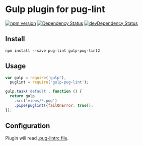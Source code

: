 # Gulp plugin for pug-lint

[![npm version](https://badge.fury.io/js/gulp-pug-lint2.svg)](http://badge.fury.io/js/gulp-pug-lint2)
[![Dependency Status](https://david-dm.org/jwalton/gulp-pug-lint2.svg)](https://david-dm.org/jwalton/gulp-pug-lint2)
[![devDependency Status](https://david-dm.org/jwalton/gulp-pug-lint2/dev-status.svg)](https://david-dm.org/jwalton/gulp-pug-lint2#info=devDependencies)

## Install

```
npm install --save pug-lint gulp-pug-lint2
```

## Usage

```javascript
var gulp = require('gulp'),
  puglint = require('gulp-pug-lint');

gulp.task('default', function () {
  return gulp
    .src('views/*.pug')
    .pipe(puglint({failOnError: true));
});
```

## Configuration

Plugin will read [.pug-lintrc file](https://github.com/pugjs/pug-lint#configuration-file).
